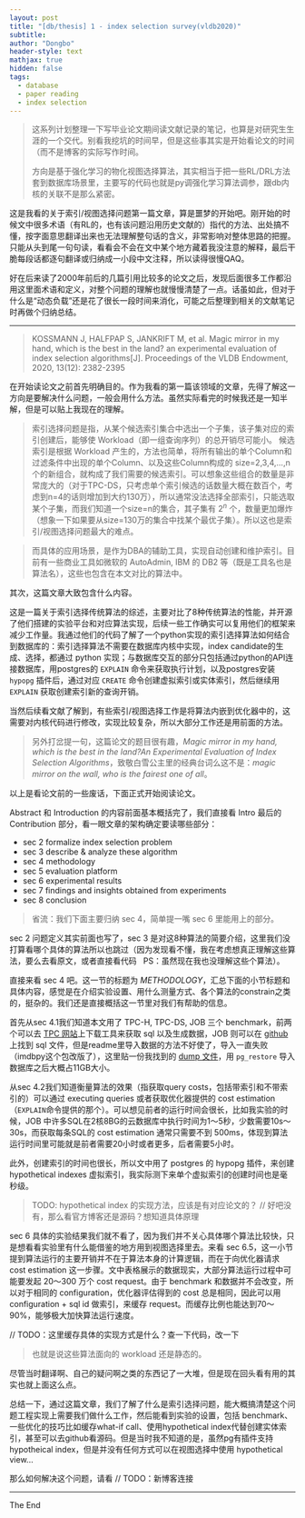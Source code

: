 ```yaml
---
layout: post
title: "[db/thesis] 1 - index selection survey(vldb2020)"
subtitle: 
author: "Dongbo"
header-style: text
mathjax: true
hidden: false
tags:
  - database
  - paper reading
  - index selection
---
```


> 这系列计划整理一下写毕业论文期间读文献记录的笔记，也算是对研究生生涯的一个交代。别看我挖坑的时间早，但是这些事其实是开始看论文的时间（而不是博客的实际写作时间。
> 
> 方向是基于强化学习的物化视图选择算法，其实相当于把一些RL/DRL方法套到数据库场景里，主要写的代码也就是py调强化学习算法调参，跟db内核的关联不是那么紧密。

这是我看的关于索引/视图选择问题第一篇文章，算是噩梦的开始吧。刚开始的时候文中很多术语（有RL的，也有该问题沿用历史文献的）指代的方法、出处搞不懂，按字面意思翻译出来也无法理解整句话的含义，非常影响对整体思路的把握。只能从头到尾一句句读，看看会不会在文中某个地方藏着我没注意的解释，最后干脆每段话都逐句翻译或归纳成一小段中文注释，所以读得很慢QAQ。

<!-- > 比如文献里常出现 what-if call, configuration,  -->

好在后来读了2000年前后的几篇引用比较多的论文之后，发现后面很多工作都沿用这里面术语和定义，对整个问题的理解也就慢慢清楚了一点。话虽如此，但对于什么是“动态负载”还是花了很长一段时间来消化，可能之后整理到相关的文献笔记时再做个归纳总结。

-------------

> KOSSMANN J, HALFPAP S, JANKRIFT M, et al. Magic mirror in my hand, which is the best in the land? an experimental evaluation of index selection algorithms[J]. Proceedings of the VLDB Endowment, 2020, 13(12): 2382-2395

在开始读论文之前首先明确目的。作为我看的第一篇该领域的文章，先得了解这一方向是要解决什么问题，一般会用什么方法。虽然实际看完的时候我还是一知半解，但是可以贴上我现在的理解。

> 索引选择问题是指，从某个候选索引集合中选出一个子集，该子集对应的索引创建后，能够使 Workload（即一组查询序列）的总开销尽可能小。
> 候选索引是根据 Workload 产生的，方法也简单，将所有输出的单个Column和过滤条件中出现的单个Column、以及这些Column构成的 size=2,3,4,...,n 个的新组合，就构成了我们需要的候选索引。可以想象这些组合的数量是非常庞大的（对于TPC-DS，只考虑单个索引候选的话数量大概在数百个，考虑到n=4的话则增加到大约130万），所以通常没法选择全部索引，只能选取某个子集，而我们知道一个size=n的集合，其子集有 $2^n$ 个，数量更加爆炸（想象一下如果要从size=130万的集合中找某个最优子集）。所以这也是索引/视图选择问题最大的难点。

> 而具体的应用场景，是作为DBA的辅助工具，实现自动创建和维护索引。目前有一些商业工具如微软的 AutoAdmin, IBM 的 DB2 等（既是工具名也是算法名），这些也包含在本文对比的算法中。

其次，这篇文章大致包含什么内容。

这是一篇关于索引选择传统算法的综述，主要对比了8种传统算法的性能，并开源了他们搭建的实验平台和对应算法实现，后续一些工作确实可以复用他们的框架来减少工作量。我通过他们的代码了解了一个python实现的索引选择算法如何结合到数据库的：索引选择算法不需要在数据库内核中实现，index candidate的生成、选择，都通过 python 实现；与数据库交互的部分只包括通过python的API连接数据库，用postgres的 `EXPLAIN` 命令来获取执行计划，以及postgres安装 `hypopg` 插件后，通过对应 `CREATE` 命令创建虚拟索引或实体索引，然后继续用 `EXPLAIN` 获取创建索引新的查询开销。

当然后续看文献了解到，有些索引/视图选择工作是将算法内嵌到优化器中的，这需要对内核代码进行修改，实现比较复杂，所以大部分工作还是用前面的方法。

> 另外打岔提一句，这篇论文的题目很有趣，*Magic mirror in my hand, which is the best in the land?An Experimental Evaluation of Index Selection Algorithms*，致敬白雪公主里的经典台词么这不是：*magic mirror on the wall, who is the fairest one of all*。

以上是看论文前的一些废话，下面正式开始阅读论文。

<!-- -------------
Q1：benefit-per-storage ratio 大概是怎么计算的？

Q2：图里的 relative workload cost 含义？标点的地方是意味着算法找到 best solution 了吗，如何验证它是 best 的呢？

Q3：如何对这些算法的具体步骤有更详细直观的认识？看原论文还是看代码？// 难道都看？

Q4：优化器如何估计查询执行的代价/开销？文章说精确计算索引带来 benefit 可以通过创建索引并实际执行的方法，但是开销大，那么实际通过什么方法来估计呢？是通过数据规模来估算使用索引后减少的IO次数吗？

索引选择要解决的问题：
在没有DBA指定索引的情况下，数据库通过索引选择算法，针对某些工作负载，自动创建索引，提高查询的执行效率；
------------- -->

Abstract 和 Introduction 的内容前面基本概括完了，我们直接看 Intro 最后的 Contribution 部分，看一眼文章的架构确定要读哪些部分：

- sec 2 formalize index selection problem
- sec 3 describe & analyze these algorithm
- sec 4 methodology
- sec 5 evaluation platform
- sec 6 experimental results
- sec 7 findings and insights obtained from experiments
- sec 8 conclusion

> 省流：我们下面主要归纳 sec 4，简单提一嘴 sec 6 里能用上的部分。

sec 2 问题定义其实前面也写了，sec 3 是对这8种算法的简要介绍，这里我们没打算看哪个具体的算法所以也跳过（因为发现看不懂，我在考虑想真正理解这些算法，要么去看原文，或者直接看代码 &nbsp; PS：虽然现在我也没理解这些个算法）。

直接来看 sec 4 吧。这一节的标题为 *METHODOLOGY*，汇总下面的小节标题和具体内容，感觉是在介绍实验设置、用什么测量方式、各个算法的constrain之类的，挺杂的。我们还是直接概括这一节里对我们有帮助的信息。

首先从sec 4.1我们知道本文用了 TPC-H, TPC-DS, JOB 三个 benchmark，前两个可以去 [TPC 网站][1]上下载工具来获取 sql 以及生成数据，JOB 则可以在 [github][2] 上找到 sql 文件，但是readme里导入数据的方法不好使了，导入一直失败（imdbpy这个包改版了），这里贴一份我找到的 [dump 文件][3]，用 `pg_restore` 导入数据库之后大概占11GB大小。

从sec 4.2我们知道衡量算法的效果（指获取query costs，包括带索引和不带索引的）可以通过 executing queries 或者获取优化器提供的 cost estimation（`EXPLAIN`命令提供的那个）。可以想见前者的运行时间会很长，比如我实验的时候，JOB 中许多SQL在2核8BG的云数据库中执行时间为1～5秒，少数需要10s～30s，而获取每条SQL的 cost estimation 通常只需要不到 500ms，体现到算法运行时间里可能就是前者需要20小时或者更多，后者需要5小时。

此外，创建索引的时间也很长，所以文中用了 postgres 的 hypopg 插件，来创建 hypothetical indexes 虚拟索引，我实际测下来单个虚拟索引的创建时间也是毫秒级。

> TODO: hypothetical index 的实现方法，应该是有对应论文的？ // 好吧没有，那么看官方博客还是源码？想知道具体原理 

sec 6 具体的实验结果我们就不看了，因为我们并不关心具体哪个算法比较快，只是想看看实验里有什么能借鉴的地方用到视图选择里去。来看 sec 6.5，这一小节提到算法运行的主要开销并不在于算法本身的计算逻辑，而在于向优化器请求 cost estimation 这一步骤。文中表格展示的数据现实，大部分算法运行过程中可能要发起 20～300 万个 cost request。由于 benchmark 和数据并不会改变，所以对于相同的 configuration，优化器评估得到的 cost 总是相同，因此可以用 configuration + sql id 做索引，来缓存 request。而缓存比例也能达到70～90%，能够极大加快算法运行速度。

// TODO：这里缓存具体的实现方式是什么？查一下代码，改一下

> 也就是说这些算法面向的 workload 还是静态的。

<!-- 7 Learning

General Insights
1）算法在不同工作负载和限制下，表现不同（根本废话）2）算法选择应根据用户对不同条件的要求 3）基于查询（query-based）的算法，会评估所有潜在索引；基于组合的算法（combination-based）倾向比较较小的索引集合，相对来说后者能更多的评估索引之间交互的影响；但前者更快 4）what-if calls 的开销并不固定，取决于查询和索引组合；
5）solution的粒度？
6）停止条件很关键（这种算什么finding？
7）根据 benefit per space 来对候选索引排序比直接根据 benefit 排序更高效
8）Reduction-based 方法在可用空间配额更大的场景下运行更快，但在实际应用场景他们会慢 -->

尽管当时翻译啊、自己的疑问啊之类的东西记了一大堆，但是现在回头看有用的其实也就上面这么点。

总结一下，通过这篇文章，我们了解了什么是索引选择问题，能大概搞清楚这个问题工程实现上需要我们做什么工作，然后能看到实验的设置，包括 benchmark、一些优化的技巧比如缓存what-if call、使用hypothetical index代替创建实体索引，甚至可以去github看源码。但是当时我不知道的是，虽然pg有插件支持 hypotheical index，但是并没有任何方式可以在视图选择中使用 hypothetical view...

那么如何解决这个问题，请看 // TODO：新博客连接


---------

The End

[1]: www.tpc.org
[2]: https://github.com/gregrahn/join-order-benchmark
[3]: https://dataverse.harvard.edu/dataset.xhtml?persistentId=doi:10.7910/DVN/2QYZBT